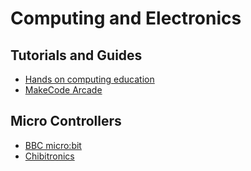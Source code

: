 # Computing and Electronics

## Tutorials and Guides

- [Hands on computing education](https://www.microsoft.com/en-us/makecode)
- [MakeCode Arcade](https://arcade.makecode.com/)

## Micro Controllers

- [BBC micro:bit](https://microbit.org/)
- [Chibitronics](https://chibitronics.com/)
